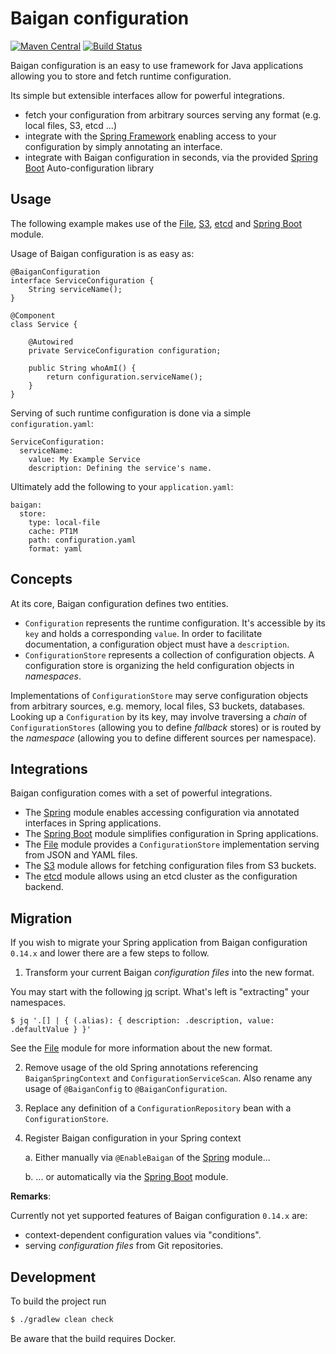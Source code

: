 # Baigan configuration

[![Maven Central](https://img.shields.io/maven-central/v/org.zalando/baigan-config.svg)](https://maven-badges.herokuapp.com/maven-central/org.zalando/baigan-config)
[![Build Status](https://img.shields.io/travis/lukasniemeier-zalando/baigan-config/master.svg)](https://travis-ci.org/lukasniemeier-zalando/baigan-config)

Baigan configuration is an easy to use framework for Java applications allowing you to store and fetch runtime configuration.

Its simple but extensible interfaces allow for powerful integrations.

* fetch your configuration from arbitrary sources serving any format (e.g. local files, S3, etcd ...)
* integrate with the [Spring Framework](https://spring.io/) enabling access to your configuration by simply annotating an interface.
* integrate with Baigan configuration in seconds, via the provided [Spring Boot](https://spring.io/projects/spring-boot) Auto-configuration library

## Usage

The following example makes use of the [File](file), [S3](s3), [etcd](etcd) and [Spring Boot](spring-boot-autoconfigure) module.

Usage of Baigan configuration is as easy as:

```
@BaiganConfiguration
interface ServiceConfiguration {
    String serviceName();
}

@Component
class Service {

    @Autowired
    private ServiceConfiguration configuration;

    public String whoAmI() {
        return configuration.serviceName();
    }
}

```

Serving of such runtime configuration is done via a simple `configuration.yaml`:

```
ServiceConfiguration:
  serviceName:
    value: My Example Service
    description: Defining the service's name.
```

Ultimately add the following to your `application.yaml`:

```
baigan:
  store:
    type: local-file
    cache: PT1M
    path: configuration.yaml
    format: yaml
```

## Concepts

At its core, Baigan configuration defines two entities.

- `Configuration` represents the runtime configuration. It's accessible by its `key` and holds a corresponding `value`. 
In order to facilitate documentation, a configuration object must have a `description`.
- `ConfigurationStore` represents a collection of configuration objects. 
A configuration store is organizing the held configuration objects in *namespaces*.

Implementations of `ConfigurationStore` may serve configuration objects from arbitrary sources, e.g. memory, local files, S3 buckets, databases.
Looking up a `Configuration` by its key, may involve traversing a *chain* of `ConfigurationStores` (allowing you to define *fallback* stores) or
is routed by the *namespace* (allowing you to define different sources per namespace).

## Integrations

Baigan configuration comes with a set of powerful integrations.

* The [Spring](spring) module enables accessing configuration via annotated interfaces in Spring applications.
* The [Spring Boot](spring-boot-autoconfigure) module simplifies configuration in Spring applications.
* The [File](file) module provides a `ConfigurationStore` implementation serving from JSON and YAML files.
* The [S3](s3) module allows for fetching configuration files from S3 buckets.
* The [etcd](etcd) module allows using an etcd cluster as the configuration backend.

## Migration

If you wish to migrate your Spring application from Baigan configuration `0.14.x` and lower there are a few steps to follow.

1. Transform your current Baigan *configuration files* into the new format. 

You may start with the following [jq](https://stedolan.github.io/jq/manual/) script. What's left is "extracting" your namespaces. 

```
$ jq '.[] | { (.alias): { description: .description, value: .defaultValue } }'
```

See the [File](file) module for more information about the new format.

2. Remove usage of the old Spring annotations referencing `BaiganSpringContext` and `ConfigurationServiceScan`. 
Also rename any usage of `@BaiganConfig` to `@BaiganConfiguration`.

3. Replace any definition of a `ConfigurationRepository` bean with a `ConfigurationStore`. 

4. Register Baigan configuration in your Spring context
    
    a. Either manually via `@EnableBaigan` of the [Spring](spring) module...
    
    b. ... or automatically via the  [Spring Boot](spring-boot-autoconfigure) module.
    
**Remarks**:

Currently not yet supported features of Baigan configuration `0.14.x` are:

* context-dependent configuration values via "conditions".
* serving *configuration files* from Git repositories.

## Development

To build the project run

```bash
$ ./gradlew clean check
```

Be aware that the build requires Docker.
